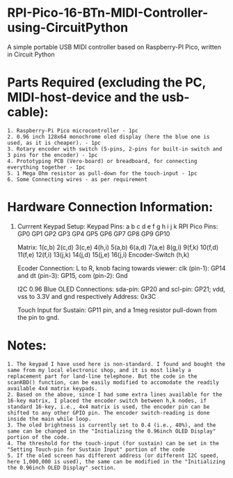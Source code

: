 # RPI-Pico-16-BTn-MIDI-Controller-using-CircuitPython
A simple portable USB MIDI controller based on Raspberry-PI Pico, written in Circuit Python

# Parts Required (excluding the PC, MIDI-host-device and the usb-cable):
    1. Raspberry-Pi Pico microcontroller - 1pc
    2. 0.96 inch 128x64 monochrome oled display (here the blue one is used, as it is cheaper). - 1pc
    3. Rotary encoder with switch (5-pins, 2-pins for built-in switch and 3 pins for the encoder) - 1pc
    4. Prototyping PCB (Vero-board) or breadboard, for connecting everything together - 1pc
    5. 1 Mega Ohm resistor as pull-down for the touch-input - 1pc
    6. Some Connecting wires - as per requirement

# Hardware Connection Information:

1. Currrent Keypad Setup:
    Keypad Pins:      a   b   c   d   e   f   g   h   i   j   k 
    RPI Pico Pins:    GP0 GP1 GP2 GP3 GP4 GP5 GP6 GP7 GP8 GP9 GP10

    Matrix:             1(c,b)   2(c,d)   3(c,e)   4(h,i)
                        5(a,b)   6(a,d)   7(a,e)   8(g,i)
                        9(f,k)   10(f,d)  11(f,e)  12(f,i)
                        13(j,k)  14(j,d)  15(j,e)  16(j,i)
                        Encoder-Switch (h,k)

    Ecoder Connection:  L to R, knob facing towards viewer:
                    clk (pin-1): GP14 and dt (pin-3): GP15, com (pin-2): Gnd

    I2C 0.96 Blue OLED Connections: sda-pin: GP20 and scl-pin: GP21; 
                                vdd, vss to 3.3V and gnd respectively 
                        Address: 0x3C

    Touch Input for Sustain:
                    GP11 pin, and a 1meg resistor pull-down from the pin to gnd.

# Notes: 
    1. The keypad I have used here is non-standard. I found and bought the same from my local electronic shop, and it is most likely a replacement part for land-line telephone. But the code in the scanKBD() function, can be easily modified to accomodate the readily available 4x4 matrix keypads.
    2. Based on the above, since I had some extra lines available for the 16-key matrix, I placed the encoder switch between h,k nodes, if standard 16-key, i.e., 4x4 matrix is used, the encoder pin can be shifted to any other GPIO pin. The encoder switch-reading is done inside the main while loop. 
    3. The oled brightness is currently set to 0.4 (i.e., 40%), and the same can be changed in the "Initializing the 0.96inch OLED Display" portion of the code.
    4. The threshold for the touch-input (for sustain) can be set in the "Setting Touch-pin for Sustain Input" portion of the code
    5. If the oled screen has different address (or different I2C speed, here 1,000,000 is used), the same can be modified in the "Initializing the 0.96inch OLED Display" section.
